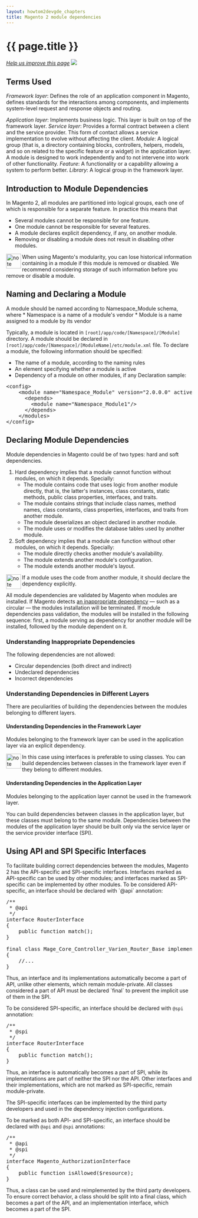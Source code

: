 ```yaml
---
layout: howtom2devgde_chapters
title: Magento 2 module dependencies
---
```

 
<h1 id="m2devgde-depen">{{ page.title }}</h1>

<p><a href="{{ site.githuburl }}m2devgde/arch/mod_depend.md" target="_blank"><em>Help us improve this page</em></a>&nbsp;<img src="{{ site.baseurl }}common/images/newWindow.gif"/></p>


<h2 id="m2devgde-moddep-term">Terms Used</h2>

*Framework layer*: Defines the role of an application component in Magento, defines standards for the interactions among components, and implements system-level request and response objects and routing.

*Application layer*: Implements business logic. This layer is built on top of the framework layer.
*Service layer*: Provides a formal contract between a client and the service provider. This form of contact allows a service implementation to evolve without affecting the client.
*Module*: A logical group (that is, a directory containing blocks, controllers, helpers, models, and so on related to the specific feature or a widget) in the application layer. A module is designed to work independently and to not intervene into work of other functionality.
*Feature*: A functionality or a capability allowing a system to perform better.
*Library*: A logical group in the framework layer.

<h2 id="m2devgde-moddep-intro">Introduction to Module Dependencies</h2> 
In Magento 2, all modules are partitioned into logical groups, each one of which is responsible for a separate feature. In practice this means that

* Several modules cannot be responsible for one feature.
* One module cannot be responsible for several features.
* A module declares explicit dependency, if any, on another module.
* Removing or disabling a module does not result in disabling other modules.

<div class="bs-callout bs-callout-warning" id="warning">
  <img src="{{ site.baseurl }}common/images/icon_tip.png" alt="note" align="left" width="40" />
<span class="glyphicon-class">
  <p>
When using Magento's modularity, you can lose historical information containing in a module if this module is removed or disabled. We recommend considering storage of such information before you remove or disable a module. </p></span>
</div>

<h2 id="m2devgde-moddep-name">Naming and Declaring a Module</h2>
A module should be named according to Namespace_Module schema, where
* Namespace is a name of a module's vendor
* Module is a name assigned to a module by its vendor

Typically, a module is located in `[root]/app/code/[Namespace]/[Module]` directory.
A module should be declared in `[root]/app/code/[Namespace]/[ModuleName]/etc/module.xml` file. To declare a module, the following information should be specified:
* The name of a module, according to the naming rules
* An element specifying whether a module is active
* Dependency of a module on other modules, if any
Declaration sample:
<pre>
&lt;config&gt;
&nbsp;&nbsp;&nbsp;&nbsp;&lt;module&nbsp;name=&quot;Namespace_Module&quot;&nbsp;version=&quot;2.0.0.0&quot;&nbsp;active=&quot;true&quot;/&gt;
&nbsp;&nbsp;&nbsp;&nbsp;&nbsp;&nbsp;&lt;depends&gt;
&nbsp;&nbsp;&nbsp;&nbsp;&nbsp;&nbsp;&nbsp;&nbsp;&lt;module&nbsp;name=&quot;Namespace_Module1&quot;/&gt;
&nbsp;&nbsp;&nbsp;&nbsp;&nbsp;&nbsp;&lt;/depends&gt;
&nbsp;&nbsp;&nbsp;&nbsp;&lt;/modules&gt;
&lt;/config&gt;
</pre>
<h2 id="m2devgde-moddep-declare">Declaring Module Dependencies</h2>
Module dependencies in Magento could be of two types: hard and soft dependencies.

1. Hard dependency implies that a module cannot function without modules, on which it depends. Specially:
	* The module contains code that uses logic from another module directly, that is, the latter's instances, class constants, static methods, public class properties, interfaces, and traits.
	* The module contains strings that include class names, method names, class constants, class properties, interfaces, and traits from another module.
	* The module deserializes an object declared in another module.
	* The module uses or modifies the database tables used by another module.
2. Soft dependency implies that a module can function without other modules, on which it depends. Specially:
	* The module directly checks another module's availability.
	* The module extends another module's configuration.
	* The module extends another module's layout.

<div class="bs-callout bs-callout-warning" id="warning">
  <img src="{{ site.baseurl }}common/images/icon_tip.png" alt="note" align="left" width="40" />
<span class="glyphicon-class">
  <p>If a module uses the code from another module, it should declare the dependency explicitly. </p></span>
</div>
All module dependencies are validated by Magento when modules are installed. If Magento detects <a href="#m2devgde-moddep-inapp">an inappropriate dependency</a> — such as a circular — the modules installation will be terminated.
If module dependencies pass validation, the modules will be installed in the following sequence: first, a module serving as dependency for another module will be installed, followed by the module dependent on it.

<h3 id="m2devgde-moddep-inapp">Understanding Inappropriate Dependencies</h3>
The following dependencies are not allowed:

* Circular dependencies (both direct and indirect)
* Undeclared dependencies
* Incorrect dependencies

<h3 id="m2devgde-moddep-layer">Understanding Dependencies in Different Layers</h3>
There are peculiarities of building the dependencies between the modules belonging to different layers.

<h4 id="m2devgde-moddep-layer-fr">Understanding Dependencies in the Framework Layer</h4>
Modules belonging to the framework layer can be used in the application layer via an explicit dependency.

<div class="bs-callout bs-callout-warning" id="warning">
  <img src="{{ site.baseurl }}common/images/icon_tip.png" alt="note" align="left" width="40" />
<span class="glyphicon-class">
  <p> In this case using interfaces is preferable to using classes.
You can build dependencies between classes in the framework layer even if they belong to different modules. </p></span>
</div>

<h4 id="m2devgde-moddep-layer-ap">Understanding Dependencies in the Application Layer</h4>
Modules belonging to the application layer cannot be used in the framework layer.

You can build dependencies between classes in the application layer, but these classes must belong to the same module. Dependencies between the modules of the application layer should be built only via the service layer or the service provider interface (SPI).
<h2>Using API and SPI Specific Interfaces</h2>
To facilitate building correct dependencies between the modules, Magento 2 has the API-specific and SPI-specific interfaces.
Interfaces marked as API-specific can be used by other modules; and interfaces marked as SPI-specific can be implemented by other modules.
To be considered API-specific, an interface should be declared with `@api` annotation:
<pre>
/**
&nbsp;*&nbsp;@api
&nbsp;*/
interface&nbsp;RouterInterface
{
&nbsp;&nbsp;&nbsp;&nbsp;public&nbsp;function&nbsp;match();
}
&nbsp;
final&nbsp;class&nbsp;Mage_Core_Controller_Varien_Router_Base&nbsp;implements&nbsp;RouterInterface
{
&nbsp;&nbsp;&nbsp;&nbsp;//...
}
</pre>
Thus, an interface and its implementations automatically become a part of API, unlike other elements, which remain module-private. All classes considered a part of API must be declared `final` to prevent the implicit use of them in the SPI.

To be considered SPI-specific, an interface should be declared with `@spi` annotation:
<pre>
/**
&nbsp;*&nbsp;@spi
&nbsp;*/
interface&nbsp;RouterInterface
{
&nbsp;&nbsp;&nbsp;&nbsp;public&nbsp;function&nbsp;match();
}
</pre>
Thus, an interface is automatically becomes a part of SPI, while its implementations are part of neither the SPI nor the API. Other interfaces and their implementations, which are not marked as SPI-specific, remain module-private.

The SPI-specific interfaces can be implemented by the third party developers and used in the dependency injection configurations. <!-- ADDLINK -->

To be marked as both API- and SPI-specific, an interface should be declared with `@api` and `@spi` annotations:
<pre>
/**
&nbsp;*&nbsp;@api
&nbsp;*&nbsp;@spi
&nbsp;*/
interface&nbsp;Magento_AuthorizationInterface
{
&nbsp;&nbsp;&nbsp;&nbsp;public&nbsp;function&nbsp;isAllowed($resource);
}
</pre>
Thus, a class can be used and reimplemented by the third party developers. To ensure correct behavior, a class should be split into a final class, which becomes a part of the API, and an implementation interface, which becomes a part of the SPI.

